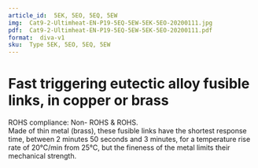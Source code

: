 ```yaml
---
article_id:  5EK, 5EO, 5EQ, 5EW
img:  Cat9-2-Ultimheat-EN-P19-5EQ-5EW-5EK-5EO-20200111.jpg
pdf:  Cat9-2-Ultimheat-EN-P19-5EQ-5EW-5EK-5EO-20200111.pdf
format:  diva-v1
sku:  Type 5EK, 5EO, 5EQ, 5EW
---
```


# Fast triggering eutectic alloy fusible links, in copper or brass

ROHS compliance: Non- ROHS & ROHS.  
Made of thin metal (brass), these fusible links have the shortest response time, between 2 minutes 50 seconds and 3 minutes,
for a temperature rise rate of 20°C/min from 25°C, but the fineness of the metal limits their mechanical strength.  

